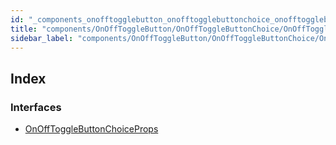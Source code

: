 ```yaml
---
id: "_components_onofftogglebutton_onofftogglebuttonchoice_onofftogglebuttonchoice_types_"
title: "components/OnOffToggleButton/OnOffToggleButtonChoice/OnOffToggleButtonChoice.types"
sidebar_label: "components/OnOffToggleButton/OnOffToggleButtonChoice/OnOffToggleButtonChoice.types"
---
```


## Index

### Interfaces

* [OnOffToggleButtonChoiceProps](../interfaces/_components_onofftogglebutton_onofftogglebuttonchoice_onofftogglebuttonchoice_types_.onofftogglebuttonchoiceprops.md)
